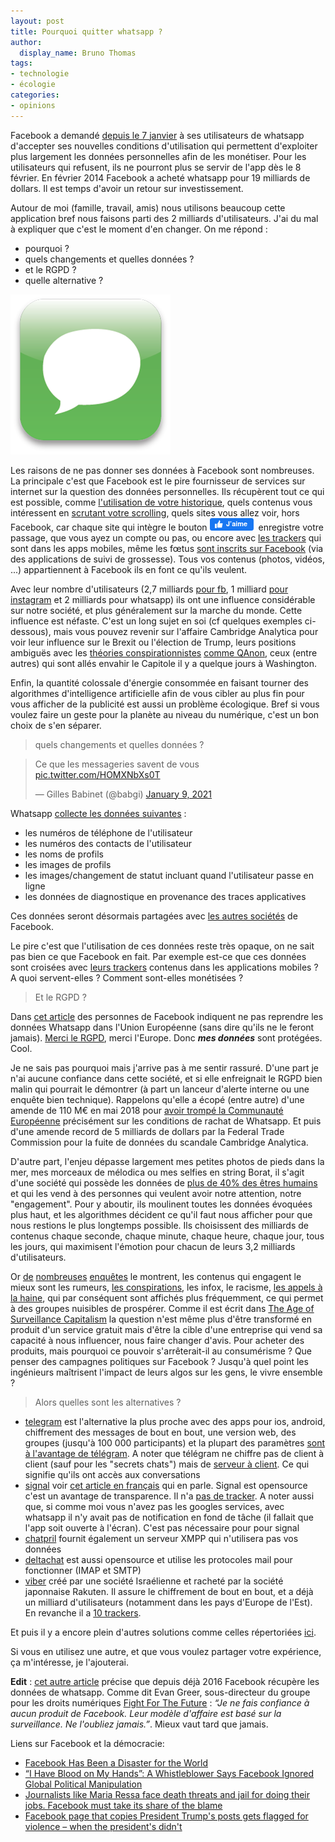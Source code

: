 ```yaml
---
layout: post
title: Pourquoi quitter whatsapp ?
author:
  display_name: Bruno Thomas
tags:
- technologie
- écologie
categories:
- opinions
---
```


Facebook a demandé [depuis le 7 janvier](https://www.francetvinfo.fr/internet/reseaux-sociaux/facebook/whatsapp-veut-partager-plus-de-donnees-avec-facebook-les-utilisateurs-s-inquietent_4248591.html) à ses utilisateurs de whatsapp d'accepter ses nouvelles conditions d'utilisation qui permettent d'exploiter plus largement les données personnelles afin de les monétiser. Pour les utilisateurs qui refusent, ils ne pourront plus se servir de l'app dès le 8 février. En février 2014 Facebook a acheté whatsapp pour 19 milliards de dollars. Il est temps d'avoir un retour sur investissement.

Autour de moi (famille, travail, amis) nous utilisons beaucoup cette application bref nous faisons parti des 2 milliards d'utilisateurs. J'ai du mal à expliquer que c'est le moment d'en changer. On me répond :

* pourquoi ?
* quels changements et quelles données ?
* et le RGPD ?
* quelle alternative ?

![chat](/images/quitter_whatsapp/Chat.png)

Les raisons de ne pas donner ses données à Facebook sont nombreuses. La principale c'est que Facebook est le pire fournisseur de services sur internet sur la question des données personnelles. Ils récupèrent tout ce qui est possible, comme [l'utilisation de votre historique](https://gizmodo.com/how-to-stop-Facebook-from-sharing-your-browsing-history-1589918083), quels contenus vous intéressent en [scrutant votre scrolling](https://arstechnica.com/information-technology/2013/10/facebook-may-start-logging-your-cursor-movements/), quels sites vous allez voir, hors Facebook, car chaque site qui intègre le bouton ![like](/images/quitter_whatsapp/like.png) enregistre votre passage, que vous ayez un compte ou pas, ou encore avec [les trackers](https://exodus-privacy.eu.org/fr/) qui sont dans les apps mobiles, même les fœtus [sont inscrits sur Facebook](https://www.franceinter.fr/emissions/le-code-a-change/ils-cherchent-les-trucs-bizarres-qu-il-y-a-dans-vos-telephones-rencontre-avec-des-traqueurs-de-trackers) (via des applications de suivi de grossesse). Tous vos contenus (photos, vidéos, ...) appartiennent à Facebook ils en font ce qu'ils veulent.

Avec leur nombre d'utilisateurs (2,7 milliards [pour fb](https://www.statista.com/statistics/264810/number-of-monthly-active-facebook-users-worldwide/), 1 milliard [pour instagram](https://backlinko.com/instagram-users#instagram-stats-top-picks) et 2 milliards pour whatsapp) ils ont une influence considérable sur notre société, et plus généralement sur la marche du monde. Cette influence est néfaste. C'est un long sujet en soi (cf quelques exemples ci-dessous), mais vous pouvez revenir sur l'affaire Cambridge Analytica pour voir leur influence sur le Brexit ou l'élection de Trump, leurs positions ambiguës avec les [théories conspirationnistes](https://www.youtube.com/watch?v=OYqC0_E-Vq0) [comme QAnon](https://www.lemonde.fr/pixels/article/2020/08/11/sur-facebook-la-theorie-complotiste-qanon-rassemble-des-centaines-de-milliers-d-adeptes_6048688_4408996.html), ceux (entre autres) qui sont allés envahir le Capitole il y a quelque jours à Washington.

Enfin, la quantité colossale d'énergie consommée en faisant tourner des algorithmes d'intelligence artificielle afin de vous cibler au plus fin pour vous afficher de la publicité est aussi un problème écologique. Bref si vous voulez faire un geste pour la planète au niveau du numérique, c'est un bon choix de s'en séparer.

> quels changements et quelles données ?

<blockquote class="twitter-tweet"><p lang="fr" dir="ltr">Ce que les messageries savent de vous <a href="https://t.co/HOMXNbXs0T">pic.twitter.com/HOMXNbXs0T</a></p>&mdash; Gilles Babinet (@babgi) <a href="https://twitter.com/babgi/status/1348003104856399873?ref_src=twsrc%5Etfw">January 9, 2021</a></blockquote> <script async src="https://platform.twitter.com/widgets.js" charset="utf-8"></script>

Whatsapp [collecte les données suivantes](https://arstechnica.com/tech-policy/2021/01/whatsapp-users-must-share-their-data-with-facebook-or-stop-using-the-app/) :

* les numéros de téléphone de l'utilisateur
* les numéros des contacts de l'utilisateur
* les noms de profils
* les images de profils
* les images/changement de statut incluant quand l'utilisateur passe en ligne
* les données de diagnostique en provenance des traces applicatives

Ces données seront désormais partagées avec [les autres sociétés](https://faq.whatsapp.com/general/security-and-privacy/the-facebook-companies) de Facebook.

Le pire c'est que l'utilisation de ces données reste très opaque, on ne sait pas bien ce que Facebook en fait. Par exemple est-ce que ces données sont croisées avec [leurs trackers](https://reports.exodus-privacy.eu.org/fr/trackers/65/) contenus dans les applications mobiles ? A quoi servent-elles ? Comment sont-elles monétisées ?

> Et le RGPD ?

Dans [cet article](https://www.frandroid.com/android/applications/823520_whatsapp-sera-inaccessible-si-vous-ne-partagez-pas-vos-donnees-avec-facebook) des personnes de Facebook indiquent ne pas reprendre les données Whatsapp dans l'Union Européenne (sans dire qu'ils ne le feront jamais). [Merci le RGPD](https://www.quechoisir.org/actualite-donnees-personnelles-whatsapp-partagera-vos-donnees-avec-facebook-n87095/), merci l'Europe. Donc ***mes données*** sont protégées. Cool.

Je ne sais pas pourquoi mais j'arrive pas à me sentir rassuré. D'une part je n'ai aucune confiance dans cette société, et si elle enfreignait le RGPD bien malin qui pourrait le démontrer (à part un lanceur d'alerte interne ou une enquête bien technique). Rappelons qu'elle a écopé (entre autre) d'une amende de 110 M€ en mai 2018 pour [avoir trompé la Communauté Européenne](https://www.lemondeinformatique.fr/actualites/lire-facebook-ecope-d-un-amende-de-110-meteuro-pour-infraction-sur-les-fusions-en-europe-68253.html) précisément sur les conditions de rachat de Whatsapp. Et puis d'une amende record de 5 milliards de dollars par la Federal Trade Commission pour la fuite de données du scandale Cambridge Analytica.

D'autre part, l'enjeu dépasse largement mes petites photos de pieds dans la mer, mes morceaux de mélodica ou mes selfies en string Borat, il s'agit d'une société qui possède les données de [plus de 40% des êtres humains](https://zephoria.com/top-15-valuable-facebook-statistics/) et qui les vend à des personnes qui veulent avoir notre attention, notre "engagement". Pour y aboutir, ils moulinent toutes les données évoquées plus haut, et les algorithmes décident ce qu'il faut nous afficher pour que nous restions le plus longtemps possible. Ils choisissent des milliards de contenus chaque seconde, chaque minute, chaque heure, chaque jour, tous les jours, qui maximisent l'émotion pour chacun de leurs 3,2 milliards d'utilisateurs.

Or [de](https://www.forbes.com/sites/petersuciu/2020/09/11/conspiracy-theories-have-gained-traction-since-911-thanks-to-social-media/) [nombreuses](https://arxiv.org/pdf/1403.3344v1.pdf) [enquêtes](https://www.lemonde.fr/televisions-radio/article/2020/09/16/derriere-nos-ecrans-de-fumee-un-requisitoire-contre-l-algorithmisation-de-nos-vies_6052434_1655027.html) le montrent, les contenus qui engagent le mieux sont les rumeurs, [les  conspirations](https://www.franceculture.fr/emissions/mecaniques-du-complotisme-saison-9-les-protocoles-des-sages-de-sion-le-complot-centenaire-1/3-les-faussaires-du-tsar), les infox, le racisme, [les appels à la haine](https://www.stophateforprofit.org/), qui par conséquent sont affichés plus fréquemment, ce qui permet à des groupes nuisibles de prospérer. Comme il est écrit dans [The Age of Surveillance Capitalism](https://en.wikipedia.org/wiki/The_Age_of_Surveillance_Capitalism) la question n'est même plus d'être transformé en produit d'un service gratuit mais d'être la cible d'une entreprise qui vend sa capacité à nous influencer, nous faire changer d'avis. Pour acheter des produits, mais pourquoi ce pouvoir s'arrêterait-il au consumérisme ? Que penser des campagnes politiques sur Facebook ? Jusqu'à quel point les ingénieurs maîtrisent l'impact de leurs algos sur les gens, le vivre ensemble ?

> Alors quelles sont les alternatives ?

- [telegram](https://telegram.org/) est l'alternative la plus proche avec des apps pour ios, android, chiffrement des messages de bout en bout, une version web, des groupes (jusqu'à 100 000 participants) et la plupart des paramètres [sont à l'avantage de télégram](https://www.geekdashboard.com/whatsapp-telegram-ultimate-comparison-table/). A noter que télégram ne chiffre pas de client à client (sauf pour les "secrets chats") mais de [serveur à client](https://heimdalsecurity.com/blog/is-telegram-secure/). Ce qui signifie qu'ils ont accès aux conversations
- [signal](https://www.signal.org/) voir [cet article en français](https://iampox.com/blog/pourquoi-abandonner-whatsapp-au-profit-de-signal) qui en parle. Signal est opensource c'est un avantage de transparence. Il n'a [pas de tracker](https://reports.exodus-privacy.eu.org/fr/reports/org.thoughtcrime.securesms/latest/). A noter aussi que, si comme moi vous n'avez pas les googles services, avec whatsapp il n'y avait pas de notification en fond de tâche (il fallait que l'app soit ouverte à l'écran). C'est pas nécessaire pour pour signal
- [chatpril](https://www.chapril.org/XMPP) fournit également un serveur XMPP qui n'utilisera pas vos données
- [deltachat](https://delta.chat/fr/) est aussi opensource et utilise les protocoles mail pour fonctionner (IMAP et SMTP)
- [viber](https://www.viber.com/fr/) créé par une société Israélienne et racheté par la société japonnaise Rakuten. Il assure le chiffrement de bout en bout, et a déjà un milliard d'utilisateurs (notamment dans les pays d'Europe de l'Est). En revanche il a [10 trackers](https://reports.exodus-privacy.eu.org/fr/reports/com.viber.voip/latest/).

Et puis il y a encore plein d'autres solutions comme celles répertoriées [ici](https://www.techolac.com/whatsapp-alternatives/).

Si vous en utilisez une autre, et que vous voulez partager votre expérience, ça m'intéresse, je l'ajouterai.

**Edit** : [cet autre article](https://www.wired.com/story/whatsapp-facebook-data-share-notification/) précise que depuis déjà 2016 Facebook récupère les données de whatsapp. Comme dit Evan Greer, sous-directeur du groupe pour les droits numériques [Fight For The Future](https://www.fightforthefuture.org/) : *“Je ne fais confiance à aucun produit de Facebook. Leur modèle d'affaire est basé sur la surveillance. Ne l'oubliez jamais.”*. Mieux vaut tard que jamais.

Liens sur Facebook et la démocracie:
* [Facebook Has Been a Disaster for the World](https://www.nytimes.com/2020/09/18/opinion/facebook-democracy.html)
* [“I Have Blood on My Hands”: A Whistleblower Says Facebook Ignored Global Political Manipulation](https://www.buzzfeednews.com/article/craigsilverman/facebook-ignore-political-manipulation-whistleblower-memo)
* [Journalists like Maria Ressa face death threats and jail for doing their jobs. Facebook must take its share of the blame](https://edition.cnn.com/2020/06/30/opinions/maria-ressa-facebook-intl-hnk/index.html)
* [Facebook page that copies President Trump's posts gets flagged for violence – when the president's didn't](https://www.cbsnews.com/news/facebook-donald-trump-copy-account-flagged-inciting-violence/)
